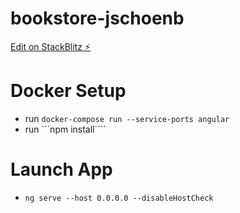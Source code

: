 # bookstore-jschoenb

[Edit on StackBlitz ⚡️](https://stackblitz.com/edit/bookstore-jschoenb)

# Docker Setup
* run ```docker-compose run --service-ports angular```
* run ```npm install````

# Launch App
* ```ng serve --host 0.0.0.0 --disableHostCheck```

